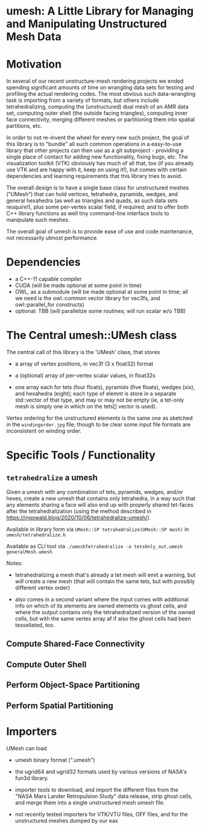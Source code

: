 # umesh: A Little Library for Managing and Manipulating Unstructured Mesh Data

# Motivation

In several of our recent unstructure-mesh rendering projects we ended
spending significant amounts of time on wrangling data sets for
testing and profiling the actual rendering codes. The most obvious
such data-wrangling task is importing from a variety of formats, but
others include tetrahedralizing, computing the (unstructured) dual
mesh of an AMR data set, computing outer shell (the outside facing
triangles), computing inner face connectivity, merging different
meshes or partitioning them into spatial partitions, etc.

In order to not re-invent the wheel for every new such project, the
goal of this library is to "bundle" all such common operations in a
easy-to-use library that other projects can then use as a git
subproject - providing a single place of contact for adding new
functionality, fixing bugs, etc. The visualization toolkit (VTK)
obviously has much of all that, too (if you already use VTK and are
happy with it, keep on using it!), but comes with certain dependencies
and learning requirements that this library tries to avoid.

The overall design is to have a single base class for unstructured
meshes ("UMesh") that can hold vertices, tetrahedra, pyramids, wedges,
and general hexahedra (as well as triangles and quads, as such data
sets reuquire!), plus some per-vertex scalar field, if required; and
to offer both C++ library functions as well tiny command-line
interface tools to manipulate such meshes. 

The overall goal of umesh is to provide ease of use and code
maintenance, not necessarily utmost performance.

# Dependencies

- a C++-11 capable compiler
- CUDA (will be made optional at some point in time)
- OWL, as a submodule (will be made optional at some point in time; all we need is the
  owl::common vector library for vec3fs, and owl::parallel_for constructs)
- optional: TBB (will parallelize some routines; will run scalar w/o TBB)

# The Central umesh::UMesh class

The central call of this library is the 'UMesh' class, that stores

- a array of vertex positions, in vec3f (3 x float32) format

- a (optional) array of per-vertex scalar values, in float32s

- one array each for tets (four floats), pyramids (five floats),
  wedges (six), and hexahedra (eight); each type of elemnt is store in
  a separate std::vector of that type, and may or may not be empty
  (ie, a tet-only mesh is simply one in which on the tets[] vector is
  used). 
  
Vertex ordering for the unstructured elements is the same one as
sketched in the `windingorder.jpg` file; though to be clear some input
file formats are inconsistent on winding order.

# Specific Tools / Functionality

## `tetrahedralize` a umesh

Given a umesh with any combination of tets,
pyramids, wedges, and/or hexes, create a new umesh that contains
only tetrahedra, in a way such that any elements sharing a face will
also end up with properly shared tet-faces after the
tetrahedralization (using the method described in
https://ingowald.blog/2020/10/06/tetrahedralize-umesh/). 

Available in library form via `UMesh::SP tetrahedralize(UMesh::SP
mesh)` in `umesh/tetrahedralize.h`

Available as CLI tool via `./umeshTetrahedralize -o tetsOnly_out.umesh generalMesh.umesh`

Notes:

- tetrahedralizing a mesh that's already a tet mesh will emit a
  warning, but *will* create a new mesh (that will contain the same
  tets, but with possibly different vertex order)

- also comes in a second variant where the input comes with additional
  info on which of its elements are owned elements vs ghost cells, and
  where the output contains only the tetrahedralized version of the
  owned cells, but with the same vertex array af if also the ghost
  cells had been tessellated, too.

## Compute Shared-Face Connectivity

## Compute Outer Shell

## Perform Object-Space Partitioning

## Perform Spatial Partitioning


# Importers

UMesh can load

- umesh binary format (".umesh")

- the ugrid64 and ugrid32 formats used by various versions of NASA's
  fun3d library.

- importer tools to download, and import the different files from the
  "NASA Mars Lander Retropulsion Study" data release, strip ghost
  cells, and merge them into a single unstructured mesh umesh file.

- not recently tested importers for VTK/VTU files, OFF files, and for
  the unstructured meshes dumped by our eax

